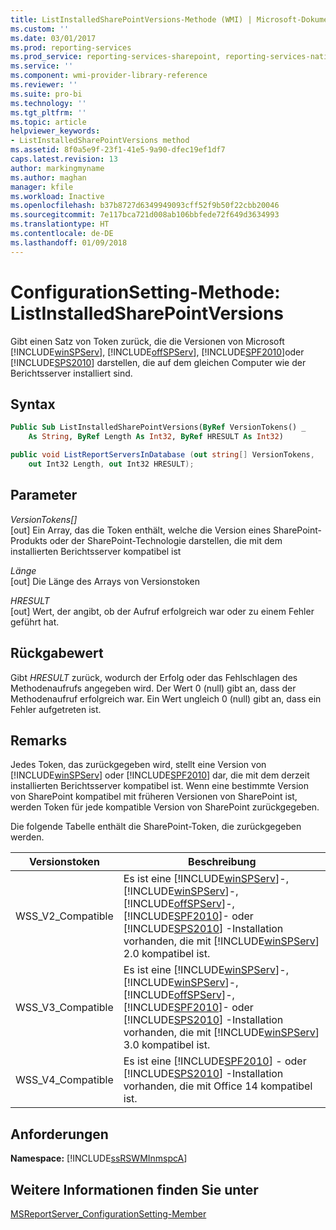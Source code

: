 ```yaml
---
title: ListInstalledSharePointVersions-Methode (WMI) | Microsoft-Dokumentation
ms.custom: ''
ms.date: 03/01/2017
ms.prod: reporting-services
ms.prod_service: reporting-services-sharepoint, reporting-services-native
ms.service: ''
ms.component: wmi-provider-library-reference
ms.reviewer: ''
ms.suite: pro-bi
ms.technology: ''
ms.tgt_pltfrm: ''
ms.topic: article
helpviewer_keywords:
- ListInstalledSharePointVersions method
ms.assetid: 8f0a5e9f-23f1-41e5-9a90-dfec19ef1df7
caps.latest.revision: 13
author: markingmyname
ms.author: maghan
manager: kfile
ms.workload: Inactive
ms.openlocfilehash: b37b8727d6349949093cff52f9b50f22cbb20046
ms.sourcegitcommit: 7e117bca721d008ab106bbfede72f649d3634993
ms.translationtype: HT
ms.contentlocale: de-DE
ms.lasthandoff: 01/09/2018
---
```

# <a name="configurationsetting-method---listinstalledsharepointversions"></a>ConfigurationSetting-Methode: ListInstalledSharePointVersions
  Gibt einen Satz von Token zurück, die die Versionen von Microsoft [!INCLUDE[winSPServ](../../includes/winspserv-md.md)], [!INCLUDE[offSPServ](../../includes/offspserv-md.md)], [!INCLUDE[SPF2010](../../includes/spf2010-md.md)]oder [!INCLUDE[SPS2010](../../includes/sps2010-md.md)] darstellen, die auf dem gleichen Computer wie der Berichtsserver installiert sind.  
  
## <a name="syntax"></a>Syntax  
  
```vb  
Public Sub ListInstalledSharePointVersions(ByRef VersionTokens() _  
    As String, ByRef Length As Int32, ByRef HRESULT As Int32)  
```  
  
```csharp  
public void ListReportServersInDatabase (out string[] VersionTokens,   
    out Int32 Length, out Int32 HRESULT);  
```  
  
## <a name="parameters"></a>Parameter  
 *VersionTokens[]*  
 [out] Ein Array, das die Token enthält, welche die Version eines SharePoint-Produkts oder der SharePoint-Technologie darstellen, die mit dem installierten Berichtsserver kompatibel ist  
  
 *Länge*  
 [out] Die Länge des Arrays von Versionstoken  
  
 *HRESULT*  
 [out] Wert, der angibt, ob der Aufruf erfolgreich war oder zu einem Fehler geführt hat.  
  
## <a name="return-value"></a>Rückgabewert  
 Gibt *HRESULT* zurück, wodurch der Erfolg oder das Fehlschlagen des Methodenaufrufs angegeben wird. Der Wert 0 (null) gibt an, dass der Methodenaufruf erfolgreich war. Ein Wert ungleich 0 (null) gibt an, dass ein Fehler aufgetreten ist.  
  
## <a name="remarks"></a>Remarks  
 Jedes Token, das zurückgegeben wird, stellt eine Version von [!INCLUDE[winSPServ](../../includes/winspserv-md.md)] oder [!INCLUDE[SPF2010](../../includes/spf2010-md.md)] dar, die mit dem derzeit installierten Berichtsserver kompatibel ist. Wenn eine bestimmte Version von SharePoint kompatibel mit früheren Versionen von SharePoint ist, werden Token für jede kompatible Version von SharePoint zurückgegeben.  
  
 Die folgende Tabelle enthält die SharePoint-Token, die zurückgegeben werden.  
  
|**Versionstoken**|**Beschreibung**|  
|------------------------|---------------------|  
|WSS_V2_Compatible|Es ist eine [!INCLUDE[winSPServ](../../includes/winspserv-md.md)]-, [!INCLUDE[winSPServ](../../includes/winspserv-md.md)]-, [!INCLUDE[offSPServ](../../includes/offspserv-md.md)]-, [!INCLUDE[SPF2010](../../includes/spf2010-md.md)]- oder [!INCLUDE[SPS2010](../../includes/sps2010-md.md)] -Installation vorhanden, die mit [!INCLUDE[winSPServ](../../includes/winspserv-md.md)] 2.0 kompatibel ist.|  
|WSS_V3_Compatible|Es ist eine [!INCLUDE[winSPServ](../../includes/winspserv-md.md)]-, [!INCLUDE[winSPServ](../../includes/winspserv-md.md)]-, [!INCLUDE[offSPServ](../../includes/offspserv-md.md)]-, [!INCLUDE[SPF2010](../../includes/spf2010-md.md)]- oder [!INCLUDE[SPS2010](../../includes/sps2010-md.md)] -Installation vorhanden, die mit [!INCLUDE[winSPServ](../../includes/winspserv-md.md)] 3.0 kompatibel ist.|  
|WSS_V4_Compatible|Es ist eine [!INCLUDE[SPF2010](../../includes/spf2010-md.md)] - oder [!INCLUDE[SPS2010](../../includes/sps2010-md.md)] -Installation vorhanden, die mit Office 14 kompatibel ist.|  
  
## <a name="requirements"></a>Anforderungen  
 **Namespace:** [!INCLUDE[ssRSWMInmspcA](../../includes/ssrswminmspca-md.md)]  
  
## <a name="see-also"></a>Weitere Informationen finden Sie unter  
 [MSReportServer_ConfigurationSetting-Member](../../reporting-services/wmi-provider-library-reference/msreportserver-configurationsetting-members.md)  
  
  
